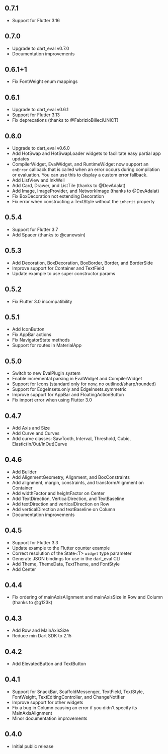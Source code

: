 ## 0.7.1
- Support for Flutter 3.16

## 0.7.0
- Upgrade to dart_eval v0.7.0
- Documentation improvements

## 0.6.1+1
- Fix FontWeight enum mappings

## 0.6.1
- Upgrade to dart_eval v0.6.1
- Support for Flutter 3.13
- Fix deprecations (thanks to @FabrizioBilleciUNICT)

## 0.6.0
- Upgrade to dart_eval v0.6.0
- Add HotSwap and HotSwapLoader widgets to facilitate easy partial app
  updates
- CompilerWidget, EvalWidget, and RuntimeWidget now support an `onError` callback
  that is called when an error occurs during compilation or evaluation. You can
  use this to display a custom error fallback.
- Add ListView and InkWell
- Add Card, Drawer, and ListTile (thanks to @DevAdalat)
- Add Image, ImageProvider, and NetworkImage (thanks to @DevAdalat)
- Fix BoxDecoration not extending Decoration
- Fix error when constructing a TextStyle without the `inherit` property
## 0.5.4
- Support for Flutter 3.7
- Add Spacer (thanks to @canewsin)

## 0.5.3
- Add Decoration, BoxDecoration, BoxBorder, Border, and BorderSide
- Improve support for Container and TextField
- Update example to use super constructor params

## 0.5.2
- Fix Flutter 3.0 incompatibility

## 0.5.1
- Add IconButton
- Fix AppBar actions
- Fix NavigatorState methods
- Support for routes in MaterialApp

## 0.5.0
- Switch to new EvalPlugin system
- Enable incremental parsing in EvalWidget and CompilerWidget
- Support for Icons (standard only for now, no outlined/sharp/rounded)
- Support for EdgeInsets.only and EdgeInsets.symmetric
- Improve support for AppBar and FloatingActionButton
- Fix import error when using Flutter 3.0

## 0.4.7
- Add Axis and Size
- Add Curve and Curves
- Add curve classes: SawTooth, Interval, Threshold, Cubic, 
  Elastic(In/Out/InOut)Curve

## 0.4.6
- Add Builder
- Add AlignmentGeometry, Alignment, and BoxConstraints
- Add alignment, margin, constraints, and transformAlignment on Container
- Add widthFactor and heightFactor on Center
- Add TextDirection, VerticalDirection, and TextBaseline
- Add textDirection and verticalDirection on Row
- Add verticalDirection and textBaseline on Column
- Documentation improvements

## 0.4.5
- Support for Flutter 3.3
- Update example to the Flutter counter example
- Correct resolution of the State&lt;T&gt; `widget` type parameter
- Generate JSON bindings for use in the dart_eval CLI
- Add Theme, ThemeData, TextTheme, and FontStyle
- Add Center

## 0.4.4
- Fix ordering of mainAxisAlignment and mainAxisSize in Row and Column
  (thanks to @g123k)

## 0.4.3
- Add Row and MainAxisSize
- Reduce min Dart SDK to 2.15

## 0.4.2
- Add ElevatedButton and TextButton

## 0.4.1
- Support for SnackBar, ScaffoldMessenger, TextField, TextStyle, FontWeight, 
  TextEditingController, and ChangeNotifier
- Improve support for other widgets
- Fix a bug in Column causing an error if you didn't specify its
  MainAxisAlignment
- Minor documentation improvements

## 0.4.0
- Initial public release
